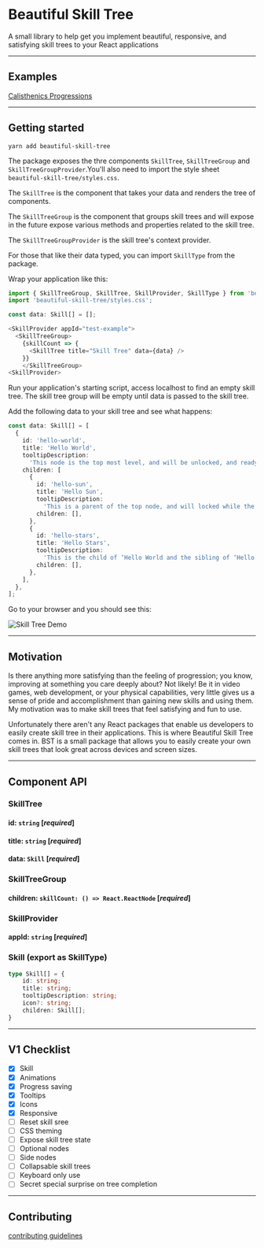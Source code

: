 # Beautiful Skill Tree

A small library to help get you implement beautiful, responsive, and satisfying skill trees to your React applications

---

## Examples

[Calisthenics Progressions](https://calisthenicsskills.com/)

---

## Getting started

`yarn add beautiful-skill-tree`

The package exposes the thre components `SkillTree`, `SkillTreeGroup` and `SkillTreeGroupProvider`.You'll also need to import the style sheet `beautiful-skill-tree/styles.css`.

The `SkillTree` is the component that takes your data and renders the tree of components.

The `SkillTreeGroup` is the component that groups skill trees and will expose in the future expose various methods and properties related to the skill tree.

The `SkillTreeGroupProvider` is the skill tree's context provider.

For those that like their data typed, you can import `SkillType` from the package.

Wrap your application like this:

```typescript
import { SkillTreeGroup, SkillTree, SkillProvider, SkillType } from 'beautiful-skill-tree';
import 'beautiful-skill-tree/styles.css';

const data: Skill[] = [];

<SkillProvider appId="test-example">
  <SkillTreeGroup>
    {skillCount => {
      <SkillTree title="Skill Tree" data={data} />
    }}
    </SkillTreeGroup>
<SkillProvider>
```

Run your application's starting script, access localhost to find an empty skill tree. The skill tree group will be empty until data is passed to the skill tree.

Add the following data to your skill tree and see what happens:

```typescript
const data: Skill[] = [
  {
    id: 'hello-world',
    title: 'Hello World',
    tooltipDescription:
      'This node is the top most level, and will be unlocked, and ready to be clicked.',
    children: [
      {
        id: 'hello-sun',
        title: 'Hello Sun',
        tooltipDescription:
          'This is a parent of the top node, and will locked while the parent isn’t in a selected state.',
        children: [],
      },
      {
        id: 'hello-stars',
        title: 'Hello Stars',
        tooltipDescription:
          'This is the child of ‘Hello World and the sibling of ‘Hello Sun’. Notice how the app takes care of the layout automatically? That’s why this is called Beautiful Skill Tree and not just ‘Skill Tree’. (Also the npm namespace had already been taken for the latter so (flick hair emoji).',
        children: [],
      },
    ],
  },
];
```

Go to your browser and you should see this:

![Skill Tree Demo](https://media.giphy.com/media/j2qzDGItebWCtFA7lW/giphy.gif)

---

## Motivation

Is there anything more satisfying than the feeling of progression; you know, improving at something you care deeply about? Not likely! Be it in video games, web development, or your physical capabilities, very little gives us a sense of pride and accomplishment than gaining new skills and using them. My motivation was to make skill trees that feel satisfying and fun to use.

Unfortunately there aren't any React packages that enable us developers to easily create skill tree in their applications. This is where Beautiful Skill Tree comes in. BST is a small package that allows you to easily create your own skill trees that look great across devices and screen sizes.

---

## Component API

### SkillTree

#### id: `string` [*required*]

#### title: `string` [*required*]

#### data: `Skill` [*required*]

### SkillTreeGroup

#### children: `skillCount: () => React.ReactNode` [*required*]

### SkillProvider

#### appId: `string` [*required*]

### Skill (export as SkillType)

```typescript
type Skill[] = {
	id: string;
	title: string;
	tooltipDescription: string;
	icon?: string;
	children: Skill[];
}
```

---

## V1 Checklist

- [x] Skill
- [x] Animations
- [x] Progress saving
- [x] Tooltips
- [x] Icons
- [x] Responsive
- [ ] Reset skill sree
- [ ] CSS theming
- [ ] Expose skill tree state
- [ ] Optional nodes
- [ ] Side nodes
- [ ] Collapsable skill trees
- [ ] Keyboard only use
- [ ] Secret special surprise on tree completion

---

## Contributing

[contributing guidelines](/CONTRIBUTING.md)
